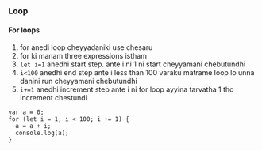 ### Loop

#### For loops

1. for anedi loop cheyyadaniki use chesaru
2. for ki manam three expressions istham
3. `let i=1` anedhi start step. ante i ni 1 ni start cheyyamani chebutundhi
4. `i<100` anedhi end step ante i less than 100 varaku matrame loop lo unna danini run cheyyamani chebutundhi
5. `i+=1` anedhi increment step ante i ni for loop ayyina tarvatha 1 tho increment chestundi

```
var a = 0;
for (let i = 1; i < 100; i += 1) {
  a = a + i;
  console.log(a);
}
```
